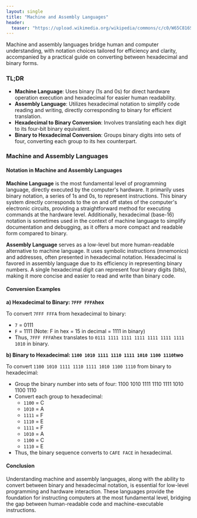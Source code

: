 ```yaml
---
layout: single
title: "Machine and Assembly Languages"
header:
  teaser: "https://upload.wikimedia.org/wikipedia/commons/c/c0/W65C816S_Machine_Code_Monitor.jpeg"
---
```



Machine and assembly languages bridge human and computer understanding, with notation choices tailored for efficiency and clarity, accompanied by a practical guide on converting between hexadecimal and binary forms.

### TL;DR

- **Machine Language**: Uses binary (1s and 0s) for direct hardware operation execution and hexadecimal for easier human readability.
- **Assembly Language**: Utilizes hexadecimal notation to simplify code reading and writing, directly corresponding to binary for efficient translation.
- **Hexadecimal to Binary Conversion**: Involves translating each hex digit to its four-bit binary equivalent.
- **Binary to Hexadecimal Conversion**: Groups binary digits into sets of four, converting each group to its hex counterpart.

### Machine and Assembly Languages

#### Notation in Machine and Assembly Languages

**Machine Language** is the most fundamental level of programming language, directly executed by the computer's hardware. It primarily uses binary notation, a series of 1s and 0s, to represent instructions. This binary system directly corresponds to the on and off states of the computer's electronic circuits, providing a straightforward method for executing commands at the hardware level. Additionally, hexadecimal (base-16) notation is sometimes used in the context of machine language to simplify documentation and debugging, as it offers a more compact and readable form compared to binary.

**Assembly Language** serves as a low-level but more human-readable alternative to machine language. It uses symbolic instructions (mnemonics) and addresses, often presented in hexadecimal notation. Hexadecimal is favored in assembly language due to its efficiency in representing binary numbers. A single hexadecimal digit can represent four binary digits (bits), making it more concise and easier to read and write than binary code.

#### Conversion Examples

**a) Hexadecimal to Binary: `7FFF FFFA`hex**

To convert `7FFF FFFA` from hexadecimal to binary:

- `7` = 0111
- `F` = 1111 (Note: F in hex = 15 in decimal = 1111 in binary)
- Thus, `7FFF FFFA`hex translates to `0111 1111 1111 1111 1111 1111 1111 1010` in binary.

**b) Binary to Hexadecimal: `1100 1010 1111 1110 1111 1010 1100 1110`two**

To convert `1100 1010 1111 1110 1111 1010 1100 1110` from binary to hexadecimal:

- Group the binary number into sets of four: 1100 1010 1111 1110 1111 1010 1100 1110
- Convert each group to hexadecimal:
  - `1100` = C
  - `1010` = A
  - `1111` = F
  - `1110` = E
  - `1111` = F
  - `1010` = A
  - `1100` = C
  - `1110` = E
- Thus, the binary sequence converts to `CAFE FACE` in hexadecimal.

#### Conclusion

Understanding machine and assembly languages, along with the ability to convert between binary and hexadecimal notation, is essential for low-level programming and hardware interaction. These languages provide the foundation for instructing computers at the most fundamental level, bridging the gap between human-readable code and machine-executable instructions.